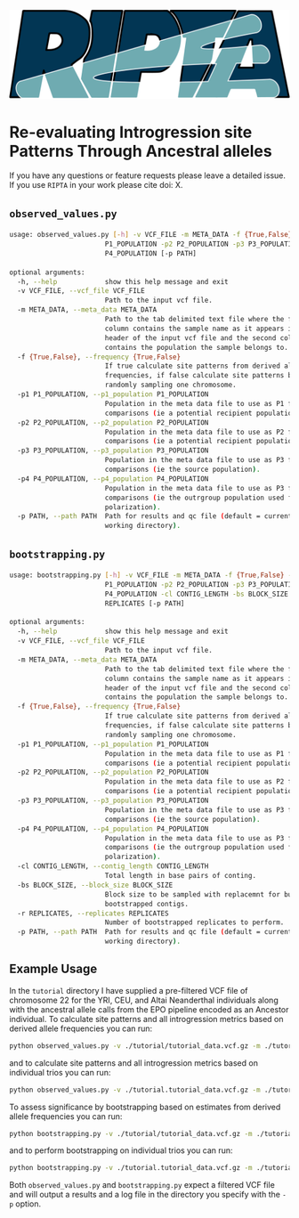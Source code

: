 ![ripta_logo](./ripta_logo.png)

# Re-evaluating Introgression site Patterns Through Ancestral alleles

If you have any questions or feature requests please leave a detailed issue. If you use `RIPTA` in your work please cite doi: X.



## `observed_values.py`

```bash
usage: observed_values.py [-h] -v VCF_FILE -m META_DATA -f {True,False} -p1
                        P1_POPULATION -p2 P2_POPULATION -p3 P3_POPULATION -p4
                        P4_POPULATION [-p PATH]

optional arguments:
  -h, --help            show this help message and exit
  -v VCF_FILE, --vcf_file VCF_FILE
                        Path to the input vcf file.
  -m META_DATA, --meta_data META_DATA
                        Path to the tab delimited text file where the first
                        column contains the sample name as it appears in the
                        header of the input vcf file and the second column
                        contains the population the sample belongs to.
  -f {True,False}, --frequency {True,False}
                        If true calculate site patterns from derived allele
                        frequencies, if false calculate site patterns by
                        randomly sampling one chromosome.
  -p1 P1_POPULATION, --p1_population P1_POPULATION
                        Population in the meta data file to use as P1 for
                        comparisons (ie a potential recipient population).
  -p2 P2_POPULATION, --p2_population P2_POPULATION
                        Population in the meta data file to use as P2 for
                        comparisons (ie a potential recipient population).
  -p3 P3_POPULATION, --p3_population P3_POPULATION
                        Population in the meta data file to use as P3 for
                        comparisons (ie the source population).
  -p4 P4_POPULATION, --p4_population P4_POPULATION
                        Population in the meta data file to use as P3 for
                        comparisons (ie the outrgroup population used for
                        polarization).
  -p PATH, --path PATH  Path for results and qc file (default = current
                        working directory).
```



## `bootstrapping.py`

```bash
usage: bootstrapping.py [-h] -v VCF_FILE -m META_DATA -f {True,False} -p1
                        P1_POPULATION -p2 P2_POPULATION -p3 P3_POPULATION -p4
                        P4_POPULATION -cl CONTIG_LENGTH -bs BLOCK_SIZE -r
                        REPLICATES [-p PATH]

optional arguments:
  -h, --help            show this help message and exit
  -v VCF_FILE, --vcf_file VCF_FILE
                        Path to the input vcf file.
  -m META_DATA, --meta_data META_DATA
                        Path to the tab delimited text file where the first
                        column contains the sample name as it appears in the
                        header of the input vcf file and the second column
                        contains the population the sample belongs to.
  -f {True,False}, --frequency {True,False}
                        If true calculate site patterns from derived allele
                        frequencies, if false calculate site patterns by
                        randomly sampling one chromosome.
  -p1 P1_POPULATION, --p1_population P1_POPULATION
                        Population in the meta data file to use as P1 for
                        comparisons (ie a potential recipient population).
  -p2 P2_POPULATION, --p2_population P2_POPULATION
                        Population in the meta data file to use as P2 for
                        comparisons (ie a potential recipient population).
  -p3 P3_POPULATION, --p3_population P3_POPULATION
                        Population in the meta data file to use as P3 for
                        comparisons (ie the source population).
  -p4 P4_POPULATION, --p4_population P4_POPULATION
                        Population in the meta data file to use as P3 for
                        comparisons (ie the outrgroup population used for
                        polarization).
  -cl CONTIG_LENGTH, --contig_length CONTIG_LENGTH
                        Total length in base pairs of conting.
  -bs BLOCK_SIZE, --block_size BLOCK_SIZE
                        Block size to be sampled with replacemnt for builidng
                        bootstrapped contigs.
  -r REPLICATES, --replicates REPLICATES
                        Number of bootstrapped replicates to perform.
  -p PATH, --path PATH  Path for results and qc file (default = current
                        working directory).
```



## Example Usage

In the `tutorial` directory I have supplied a pre-filtered VCF file of chromosome 22 for the YRI, CEU, and Altai Neanderthal individuals along with the ancestral allele calls from the EPO pipeline encoded as an Ancestor individual. To calculate site patterns and all introgression metrics based on derived allele frequencies you can run:

```bash
python observed_values.py -v ./tutorial/tutorial_data.vcf.gz -m ./tutorial/tutorial_meta_data_freqs.txt -f True -p1 YRI -p2 CEU -p3 NEA -p4 ANC -p ./tutorial/freq_results/
```

and to calculate site patterns and all introgression metrics based on individual trios you can run:

```bash
python observed_values.py -v ./tutorial.tutorial_data.vcf.gz -m ./tutorial/tutorial_meta_data_trios.txt -f False -p1 YRI -p2 CEU -p3 NEA -p4 ANC -p ./tutorial/trio_results/
```

To assess significance by bootstrapping based on estimates from derived allele frequencies you can run:

```bash
python bootstrapping.py -v ./tutorial/tutorial_data.vcf.gz -m ./tutorial/tutorial_meta_data_freqs.txt -f True -p1 YRI -p2 CEU -p3 NEA -p4 ANC -cl 51304566 -bs 10_000_000 -r 100 -p ./tutorial/freq_results/
```

and to perform bootstrapping on individual trios you can run:

```bash
python bootstrapping.py -v ./tutorial.tutorial_data.vcf.gz -m ./tutorial/tutorial_meta_data_trios.txt -f False -p1 YRI -p2 CEU -p3 NEA -p4 ANC -cl 51304566 -bs 10_000_000 -r 100 -p ./tutorial/trio_results/
```

Both `observed_values.py` and `bootstrapping.py` expect a filtered VCF file and will output a results and a log file in the directory you specify with the `-p` option.

